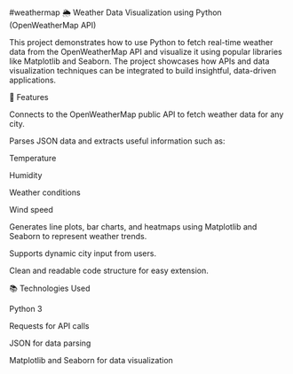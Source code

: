 #weathermap
🌦️ Weather Data Visualization using Python (OpenWeatherMap API)

This project demonstrates how to use Python to fetch real-time weather data from the OpenWeatherMap API and visualize it using popular libraries like Matplotlib and Seaborn. The project showcases how APIs and data visualization techniques can be integrated to build insightful, data-driven applications.

🔧 Features

Connects to the OpenWeatherMap public API to fetch weather data for any city.

Parses JSON data and extracts useful information such as:

Temperature

Humidity

Weather conditions

Wind speed


Generates line plots, bar charts, and heatmaps using Matplotlib and Seaborn to represent weather trends.

Supports dynamic city input from users.

Clean and readable code structure for easy extension.


📚 Technologies Used

Python 3

Requests for API calls

JSON for data parsing

Matplotlib and Seaborn for data visualization
